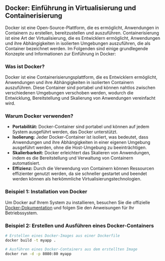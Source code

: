## Docker: Einführung in Virtualisierung und Containerisierung

Docker ist eine Open-Source-Plattform, die es ermöglicht, Anwendungen in Containern zu erstellen, bereitzustellen und auszuführen. Containerisierung ist eine Art der Virtualisierung, die es Entwicklern ermöglicht, Anwendungen und ihre Abhängigkeiten in isolierten Umgebungen auszuführen, die als Container bezeichnet werden. Im Folgenden sind einige grundlegende Konzepte und Informationen zur Einführung in Docker:

### Was ist Docker?

Docker ist eine Containerisierungsplattform, die es Entwicklern ermöglicht, Anwendungen und ihre Abhängigkeiten in isolierten Containern auszuführen. Diese Container sind portabel und können nahtlos zwischen verschiedenen Umgebungen verschoben werden, wodurch die Entwicklung, Bereitstellung und Skalierung von Anwendungen vereinfacht wird.

### Warum Docker verwenden?

- **Portabilität:** Docker-Container sind portabel und können auf jedem System ausgeführt werden, das Docker unterstützt.
- **Isolierung:** Jeder Docker-Container ist isoliert, was bedeutet, dass Anwendungen und ihre Abhängigkeiten in einer eigenen Umgebung ausgeführt werden, ohne die Host-Umgebung zu beeinträchtigen.
- **Skalierbarkeit:** Docker erleichtert das Skalieren von Anwendungen, indem es die Bereitstellung und Verwaltung von Containern automatisiert.
- **Effizienz:** Durch die Verwendung von Containern können Ressourcen effizienter genutzt werden, da sie schneller gestartet und beendet werden können als herkömmliche Virtualisierungstechnologien.

### Beispiel 1: Installation von Docker

Um Docker auf Ihrem System zu installieren, besuchen Sie die offizielle [Docker-Dokumentation](https://docs.docker.com/get-docker/) und folgen Sie den Anweisungen für Ihr Betriebssystem.

### Beispiel 2: Erstellen und Ausführen eines Docker-Containers

```bash
# Erstellen eines Docker-Images aus einer Dockerfile
docker build -t myapp .

# Ausführen eines Docker-Containers aus dem erstellten Image
docker run -d -p 8080:80 myapp
```